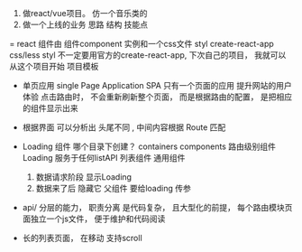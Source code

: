 1.  做react/vue项目。  仿一个音乐类的
2.  做一个上线的业务  思路 结构  技能点

=   react 组件由 组件component 实例和一个css文件  styl
    create-react-app  css/less  styl
    不一定要用官方的create-react-app, 下次自己的项目， 我就可以从这个项目开始  项目模板

-   单页应用  single Page Application SPA
    只有一个页面的应用
    提升网站的用户体验
    点击路由时， 不会重新刷新整个页面， 而是根据路由的配置， 是把相应的组件显示出来
-   根据界面 可以分析出 头尾不同 , 中间内容根据 Route 匹配
-   Loading 组件
    哪个目录下创建？
    containers
    components  路由级别组件
    Loading 服务于任何listAPI 列表组件  通用组件
    
    1.  数据请求阶段 显示Loading
    2.  数据来了后 隐藏它
    父组件  要给loading 传参

-   api/ 分层的能力， 职责分离 是代码复杂， 且大型化的前提，
    每个路由模块页面独立一个js文件， 便于维护和代码阅读

-   长的列表页面， 在移动  支持scroll